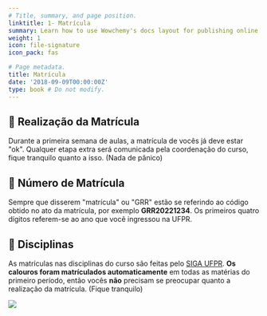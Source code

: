 ```yaml
---
# Title, summary, and page position.
linktitle: 1- Matrícula
summary: Learn how to use Wowchemy's docs layout for publishing online courses, software documentation, and tutorials.
weight: 1
icon: file-signature
icon_pack: fas

# Page metadata.
title: Matrícula
date: '2018-09-09T00:00:00Z'
type: book # Do not modify.
---
```


## 📝 Realização da Matrícula

Durante a primeira semana de aulas, a matrícula de vocês já deve estar "ok". Qualquer etapa extra será comunicada pela coordenação do curso, fique tranquilo quanto a isso. (Nada de pânico)


## 📑 Número de Matrícula

Sempre que disserem "matrícula" ou "GRR" estão se referindo ao código obtido no ato da matrícula, por exemplo **GRR20221234**. Os primeiros quatro dígitos referem-se ao ano que você ingressou na UFPR.


## 📒 Disciplinas 

As matrículas nas disciplinas do curso são feitas pelo [SIGA UFPR](https://www.prppg.ufpr.br/siga/). **Os calouros foram matrículados automaticamente** em todas as matérias do primeiro período, então vocês **não** precisam se preocupar quanto a realização da matrícula. (Fique tranquilo)

![](https://siga.ufpr.br/portal/wp-content/uploads/2020/06/tela-prograd.png)